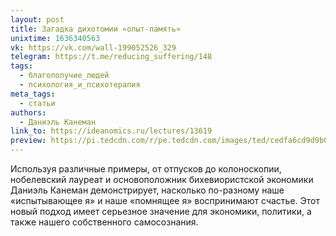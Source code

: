 ```yaml
---
layout: post
title: Загадка дихотомии «опыт-память»
unixtime: 1636340563
vk: https://vk.com/wall-199052526_329
telegram: https://t.me/reducing_suffering/148
tags:
  - благополучие_людей
  - психология_и_психотерапия
meta_tags:
  - статьи
authors:
  - Даниэль Канеман
link_to: https://ideanomics.ru/lectures/13619
preview: https://pi.tedcdn.com/r/pe.tedcdn.com/images/ted/cedfa6cd9d9b0c01b013c3bb4395f57625d5ce69_1600x1200.jpg?quality=89&w=800
---
```

Используя различные примеры, от отпусков до колоноскопии, нобелевский лауреат и основоположник бихевиористской экономики Даниэль Канеман демонстрирует, насколько по-разному наше «испытывающее я» и наше «помнящее я» воспринимают счастье. Этот новый подход имеет серьезное значение для экономики, политики, а также нашего собственного самосознания.